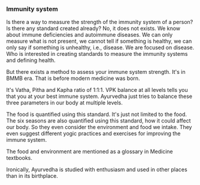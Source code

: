 ### Immunity system

Is there a way to measure the strength of the immunity system of a person? Is there any standard created already? No, it does not exists. We know about immune deficiencies and autoimmune diseases.  We can only measure what is not present, we cannot tell if something is healthy, we can only say if something is unhealthy, i.e., disease. We are focused on disease. Who is interested in creating standards to measure the immunity systems and defining health.   

But there exists a method to assess your immune system strength. It's in BMMB era. That is before modern medicine was born.  

It's Vatha, Pitha and Kapha ratio of 1:1:1. VPK balance at all levels tells you that you at your best immune system. Ayurvedha just tries to balance these three parameters in our body at multiple levels.  

The food is quantified using this standard. It's just not limited to the food. The six seasons are also quantified using this standard, how it could affect our body. So they even consider the environment and food we intake. They even suggest different yogic practices and exercises for improving the immune system.  

The food and environment are mentioned as a glossary in Medicine textbooks.  

Ironically, Ayurvedha is studied with enthusiasm and used in other places than in its birthplace.   

